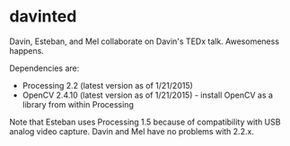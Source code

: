 # davinted
Davin, Esteban, and Mel collaborate on Davin's TEDx talk. Awesomeness happens.

Dependencies are:

* Processing 2.2 (latest version as of 1/21/2015)
* OpenCV 2.4.10 (latest version as of 1/21/2015) - install OpenCV as a library from within Processing

Note that Esteban uses Processing 1.5 because of compatibility with USB analog video capture. Davin and Mel have no problems with 2.2.x.

